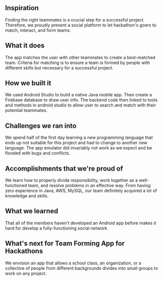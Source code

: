 ## Inspiration
Finding the right teammates is a crucial step for a successful project. Therefore, we proudly present a social platform to let hackathon's goers to match, interact, and form teams. 

## What it does
The app matches the user with other teammates to create a best-matched team. Criteria for matching is to ensure a team is formed by people with different skills but necessary for a successful project.

## How we built it
We used Android Studio to build a native Java mobile app. Then create a Firebase database to draw user info. The backend code then linked to tools and methods in android studio to allow user to search and match with their potential teammates.

## Challenges we ran into
We spend half of the first day learning a new programming language that ends up not suitable for this project and had to change to another new language. The app emulator did invariably not work as we expect and be flooded with bugs and conflicts. 

## Accomplishments that we're proud of
We learn how to properly divide responsibility, work together as a well-functioned team, and resolve problems in an effective way. From having zero experience in Java, AWS, MySQL, our team definitely acquired a lot of knowledge and skills.  

## What we learned
That all of the members haven't developed an Android app before makes it hard for develop a fully-functioning social network

## What's next for Team Forming App for Hackathons
We envision an app that allows a school class, an organization, or a collective of people from different backgrounds divides into small groups to work on any project. 

